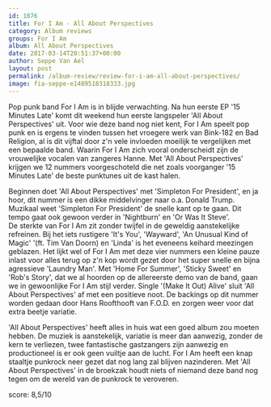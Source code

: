 ```yaml
---
id: 1876
title: For I Am - All About Perspectives
category: Album reviews
groups: For I Am
album: All About Perspectives
date: 2017-03-14T20:51:37+00:00
author: Seppe Van Ael
layout: post
permalink: /album-review/review-for-i-am-all-about-perspectives/
image: fia-seppe-e1489518318333.jpg
---
```

Pop punk band For I Am is in blijde verwachting. Na hun eerste EP '15 Minutes Late' komt dit weekend hun eerste langspeler 'All About Perspectives' uit. Voor wie deze band nog niet kent, For I Am speelt pop punk en is ergens te vinden tussen het vroegere werk van Bink-182 en Bad Religion, al is dit vijftal door z'n vele invloeden moeilijk te vergelijken met een bepaalde band. Waarin For I Am zich vooral onderscheidt zijn de vrouwelijke vocalen van zangeres Hanne. Met 'All About Perspectives' krijgen we 12 nummers voorgeschoteld die net zoals voorganger '15 Minutes Late' de beste punktunes uit de kast halen.

Beginnen doet 'All About Perspectives' met 'Simpleton For President', en ja hoor, dit nummer is een dikke middelvinger naar o.a. Donald Trump. Muzikaal weet 'Simpleton For President' de snelle kant op te gaan. Dit tempo gaat ook gewoon verder in 'Nightburn' en 'Or Was It Steve'. De sterkte van For I Am zit zonder twijfel in de geweldig aanstekelijke refreinen. Bij het iets rustigere 'It's You', 'Wayward', 'An Unusual Kind of Magic' '(ft. Tim Van Doorn) en 'Linda' is het eveneens keihard meezingen geblazen. Het lijkt wel of For I Am met deze vier nummers een kleine pauze inlast voor alles terug op z'n kop wordt gezet door het super snelle en bijna agressieve 'Laundry Man'. Met 'Home For Summer', 'Sticky Sweet' en 'Rob's Story', dat we al hoorden op de allereerste demo van de band, gaan we in gewoonlijke For I Am stijl verder. Single '(Make It Out) Alive' sluit 'All About Perspectives' af met een positieve noot. De backings op dit nummer worden gedaan door Hans Roofthooft van F.O.D. en zorgen weer voor dat extra beetje variatie.

'All About Perspectives' heeft alles in huis wat een goed album zou moeten hebben. De muziek is aanstekelijk, variatie is meer dan aanwezig, zonder de kern te verliezen, twee fantastische gastzangers zijn aanwezig en productioneel is er ook geen vuiltje aan de lucht. For I Am heeft een knap staaltje punkrock neer gezet dat nog lang zal blijven nazinderen. Met 'All About Perspectives' in de broekzak houdt niets of niemand deze band nog tegen om de wereld van de punkrock te veroveren.

score: 8,5/10

&nbsp;